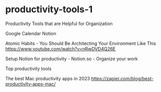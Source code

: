 # productivity-tools-1
Productivity Tools that are Helpful for Organization 

Google Calendar
Notion

Atomic Habits - You Should Be Architecting Your Environment Like This
https://www.youtube.com/watch?v=nRwDVD4Q26E

Setup Notion for productivity - Notion.so - Organize your work

Top productivity tools

The best Mac productivity apps in 2023
https://zapier.com/blog/best-productivity-apps-mac/
